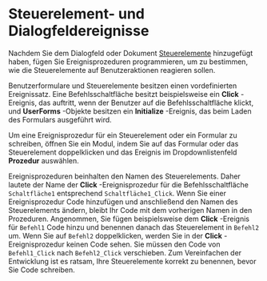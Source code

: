 
# Steuerelement- und Dialogfeldereignisse

Nachdem Sie dem Dialogfeld oder Dokument [Steuerelemente](a85149e1-459e-f83b-3171-467a7e29ca28.md) hinzugefügt haben, fügen Sie Ereignisprozeduren programmieren, um zu bestimmen, wie die Steuerelemente auf Benutzeraktionen reagieren sollen.

Benutzerformulare und Steuerelemente besitzen einen vordefinierten Ereignissatz. Eine Befehlsschaltfläche besitzt beispielsweise ein  **Click** -Ereignis, das auftritt, wenn der Benutzer auf die Befehlsschaltfläche klickt, und **UserForms** -Objekte besitzen ein **Initialize** -Ereignis, das beim Laden des Formulars ausgeführt wird.

Um eine Ereignisprozedur für ein Steuerelement oder ein Formular zu schreiben, öffnen Sie ein Modul, indem Sie auf das Formular oder das Steuerelement doppelklicken und das Ereignis im Dropdownlistenfeld  **Prozedur** auswählen.

Ereignisprozeduren beinhalten den Namen des Steuerelements. Daher lautete der Name der  **Click** -Ereignisprozedur für die Befehlsschaltfläche `Schaltfläche1` entsprechend `Schaltfläche1_Click`.
Wenn Sie einer Ereignisprozedur Code hinzufügen und anschließend den Namen des Steuerelements ändern, bleibt Ihr Code mit dem vorherigen Namen in den Prozeduren.
Angenommen, Sie fügen beispielsweise dem  **Click** -Ereignis für `Befehl1` Code hinzu und benennen danach das Steuerelement in `Befehl2` um. Wenn Sie auf `Befehl2` doppelklicken, werden Sie in der **Click** -Ereignisprozedur keinen Code sehen. Sie müssen den Code von `Befehl1_Click` nach `Befehl2_Click` verschieben.
Zum Vereinfachen der Entwicklung ist es ratsam, Ihre Steuerelemente korrekt zu benennen, bevor Sie Code schreiben.
